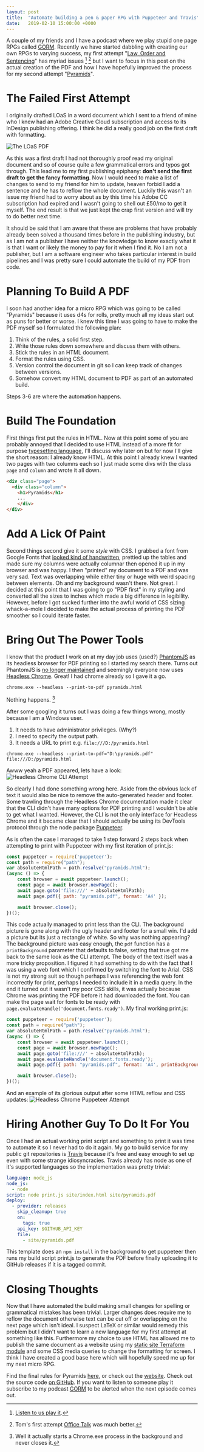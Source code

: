 ```yaml
---
layout: post
title:  "Automate building a pen & paper RPG with Puppeteer and Travis"
date:   2019-02-10 15:00:00 +0000
---
```


A couple of my friends and I have a podcast where we play stupid one page RPGs called [GORM](https://gormpodcast.com). Recently we have started dabbling with creating our own RPGs to varying success, my first attempt "[Law, Order and Sentencing](https://gormpodcast.com/rpgs/Law%20Order%20And%20Sentencing.pdf)" has myriad issues [^1] [^2] but I want to focus in this post on the actual creation of the PDF and how I have hopefully improved the process for my second attempt "[Pyramids](https://pyramids.gormpodcast.com/)". 

# The Failed First Attempt

I originally drafted LOaS in a word document which I sent to a friend of mine who I knew had an Adobe Creative Cloud subscription and access to its InDesign publishing offering. I think he did a really good job on the first draft with formatting.

![The LOaS PDF](/assets/postmedia/LOaS.PNG)

As this was a first draft I had not thoroughly proof read my original document and so of course quite a few grammatical errors and typos got through. This lead me to my first publishing epiphany: __don't send the first draft to get the fancy formatting__. Now I would need to make a list of changes to send to my friend for him to update, heaven forbid I add a sentence and he has to reflow the whole document. Luckily this wasn't an issue my friend had to worry about as by this time his Adobe CC subscription had expired and I wasn't going to shell out £50/mo to get it myself. The end result is that we just kept the crap first version and will try to do better next time. 

It should be said that I am aware that these are problems that have probably already been solved a thousand times before in the publishing industry, but as I am not a publisher I have neither the knowledge to know exactly what it is that I want or likely the money to pay for it when I find it. No I am not a publisher, but I am a software engineer who takes particular interest in build pipelines and I was pretty sure I could automate the build of my PDF from code.

# Planning To Build A PDF

I soon had another idea for a micro RPG which was going to be called "Pyramids" because it uses d4s for rolls, pretty much all my ideas start out as puns for better or worse. I knew this time I was going to have to make the PDF myself so I formulated the following plan:

1. Think of the rules, a solid first step.
2. Write those rules down somewhere and discuss them with others.
3. Stick the rules in an HTML document.
4. Format the rules using CSS.
6. Version control the document in git so I can keep track of changes between versions. 
5. Somehow convert my HTML document to PDF as part of an automated build.

Steps 3-6 are where the automation happens. 

# Build The Foundation

First things first put the rules in HTML. Now at this point some of you are probably annoyed that I decided to use HTML instead of a more fit for purpose [typesetting language](https://en.wikipedia.org/wiki/LaTeX), I'll discuss why later on but for now I'll give the short reason: I already know HTML. At this point I already knew I wanted two pages with two columns each so I just made some divs with the class `page` and `column` and wrote it all down.

```html
<div class="page">
  <div class="column">
    <h1>Pyramids</h1>
    ...
    </div>
</div>
```
# Add A Lick Of Paint

Second things second give it some _style_ with CSS. I grabbed a font from Google Fonts that [looked kind of handwritten](https://fonts.google.com/specimen/Kalam), prettied up the tables and made sure my columns were actually columnar then opened it up in my browser and was happy. I then "printed" my document to a PDF and was very sad. Text was overlapping while either tiny or huge with weird spacing between elements. Oh and my background wasn't there. Not great. I decided at this point that I was going to go "PDF first" in my styling and converted all the sizes to inches which made a big difference in legibility. However, before I got sucked further into the awful world of CSS sizing whack-a-mole I decided to make the actual process of printing the PDF smoother so I could iterate faster.

# Bring Out The Power Tools

I know that the product I work on at my day job uses (used?) [PhantomJS](http://phantomjs.org/) as its headless browser for PDF printing so I started my search there. Turns out PhantomJS is [no longer maintained](https://github.com/ariya/phantomjs/issues/15344) and seemingly everyone now uses [Headless Chrome](https://developers.google.com/web/updates/2017/04/headless-chrome). Great! I had chrome already so I gave it a go.

```
chrome.exe --headless --print-to-pdf pyramids.html
```

Nothing happens. [^3] 

After some googling it turns out I was doing a few things wrong, mostly because I am a Windows user. 
1. It needs to have administrator privileges. (Why?)
2. I need to specify the output path.
3. It needs a URL to print e.g. `file:///D:/pyramids.html`

```
chrome.exe --headless --print-to-pdf="D:\pyramids.pdf" file:///D:/pyramids.html
```
Awww yeah a PDF appeared, lets have a look:
![Headless Chrome CLI Attempt](/assets/postmedia/PyramidsHeadlessChromeCLI.PNG)

So clearly I had done something wrong here. Aside from the obvious lack of text it would also be nice to remove the auto-generated header and footer. Some trawling through the Headless Chrome documentation made it clear that the CLI didn't have many options for PDF printing and I wouldn't be able to get what I wanted. However, the CLI is not the only interface for Headless Chrome and it became clear that I should actually be using its DevTools protocol through the node package [Puppeteer](https://github.com/GoogleChrome/puppeteer).

As is often the case I managed to take 1 step forward 2 steps back when attempting to print with Puppeteer with my first iteration of print.js:

```javascript
const puppeteer = require('puppeteer');
const path = require("path");
var absoluteHtmlPath = path.resolve("pyramids.html");
(async () => {
	const browser = await puppeteer.launch();
	const page = await browser.newPage();
	await page.goto('file:///' + absoluteHtmlPath);
	await page.pdf({ path: "pyramids.pdf", format: 'A4' });

	await browser.close();
})();
```
This code actually managed to print less than the CLI. The background picture is gone along with the ugly header and footer for a small win. I'd add a picture but its just a rectangle of white. So why was nothing appearing? The background picture was easy enough, the `pdf` function has a `printBackground` parameter that defaults to false, setting that true got me back to the same look as the CLI attempt. The body of the text itself was a more tricky proposition. I figured it had something to do with the fact that I was using a web font which I confirmed by switching the font to Arial. CSS is not my strong suit so though perhaps I was referencing the web font incorrectly for print, perhaps I needed to include it in a media query. In the end it turned out it wasn't my poor CSS skills, it was actually because Chrome was printing the PDF before it had downloaded the font. You can make the page wait for fonts to be ready with `page.evaluateHandle('document.fonts.ready')`. My final working print.js:

```javascript
const puppeteer = require('puppeteer');
const path = require("path");
var absoluteHtmlPath = path.resolve("pyramids.html");
(async () => {
	const browser = await puppeteer.launch();
	const page = await browser.newPage();
	await page.goto('file:///' + absoluteHtmlPath);
	await page.evaluateHandle('document.fonts.ready');
	await page.pdf({ path: "pyramids.pdf", format: 'A4', printBackground: true });

	await browser.close();
})();
```

And an example of its glorious output after some HTML reflow and CSS updates:
![Headless Chrome Puppeteer Attempt](/assets/postmedia/PyramidsHeadlessChromePuppeteer.PNG)

# Hiring Another Guy To Do It For You

Once I had an actual working print script and something to print it was time to automate it so I never had to do it again. My go to build service for my public git repositories is [Travis](https://travis-ci.org/) because it's free and easy enough to set up even with some strange idiosyncracies. Travis already has node as one of it's supported languages so the implementation was pretty trivial:

```yaml
language: node_js
node_js: 
  - node
script: node print.js site/index.html site/pyramids.pdf
deploy:
  - provider: releases
    skip_cleanup: true
    on:
      tags: true
    api_key: $GITHUB_API_KEY
    file: 
      - site/pyramids.pdf
```

This template does an `npm install` in the background to get puppeteer then runs my build script print.js to generate the PDF before finally uploading it to GitHub releases if it is a tagged commit. 

# Closing Thoughts 

Now that I have automated the build making small changes for spelling or grammatical mistakes has been trivial. Larger changes does require me to reflow the document otherwise text can be cut off or overlapping on the next page which isn't ideal. I suspect LaTeX or similar would remedy this problem but I didn't want to learn a new language for my first attempt at something like this. Furthermore my choice to use HTML has allowed me to publish the same document as a website using my [static site Terraform module](https://github.com/george-richardson/terraform_s3_cloudfront_static_site) and some CSS media queries to change the formatting for screen. I think I have created a good base here which will hopefully speed me up for my next micro RPG.

Find the final rules for Pyramids [here](https://pyramids.gormpodcast.com/pyramids.pdf), or check out the [website](https://pyramids.gormpodcast.com/). Check out the source code [on GitHub](https://github.com/george-richardson/pyramids_rpg). If you want to listen to someone play it subscribe to my podcast [GORM](https://gormpodcast.com) to be alerted when the next episode comes out.

[^1]: [Listen to us play it](http://feed.gormpodcast.com/e/15-law-order-and-sentencing-part-1/).
[^2]: Tom's first attempt [Office Talk](https://gormpodcast.com/rpgs/Office-Talk.pdf) was much better.
[^3]: Well it actually starts a Chrome.exe process in the background and never closes it.